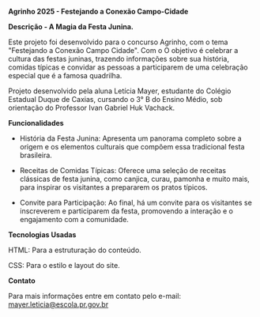 **Agrinho 2025 - Festejando a Conexão Campo-Cidade**

**Descrição - A Magia da Festa Junina.**

Este projeto foi desenvolvido para o concurso Agrinho, com o tema "Festejando a Conexão Campo Cidade". Com o  O objetivo é celebrar a cultura das festas juninas, trazendo informações sobre sua história, comidas típicas e convidar as pessoas a participarem de uma celebração especial que é a
famosa quadrilha.

Projeto desenvolvido pela aluna Letícia Mayer, estudante do Colégio Estadual Duque de Caxias, cursando o 3° B do Ensino Médio, sob orientação do Professor Ivan Gabriel Huk Vachack.

**Funcionalidades**

- História da Festa Junina: Apresenta um panorama completo sobre a origem e os elementos culturais que compõem essa tradicional festa brasileira.

- Receitas de Comidas Típicas: Oferece uma seleção de receitas clássicas de festa junina, como canjica, curau, pamonha e muito mais, para inspirar os visitantes a prepararem os pratos típicos.

- Convite para Participação: Ao final, há um convite para os visitantes se inscreverem e participarem da festa, promovendo a interação e o engajamento com a comunidade.

**Tecnologias Usadas**

HTML: Para a estruturação do conteúdo.

CSS: Para o estilo e layout do site.

**Contato**

Para mais informações entre em contato pelo e-mail: mayer.leticia@escola.pr.gov.br

